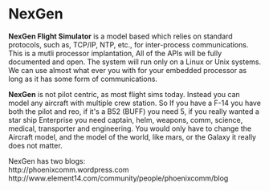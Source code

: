 NexGen
======

<p><b>NexGen Flight Simulator</b> is a model based which relies on standard protocols, such as, TCP/IP, NTP, etc., for inter-process communications. This is a mutli processor implantation, All of the APIs will be fully documented and open. The system will run only on a Linux or Unix systems. We can use almost what ever you with for your embedded processor as long as it has some form of communications.</p>
<p><b>NexGen</b> is not pilot centric, as most flight sims today. Instead you can model any aircraft with multiple crew station. So If you have a F-14 you have both the pilot and reo, if it's a B52 (BUFF) you need 5, if you really wanted a star ship Enterprise you need captain, helm, weapons, comm, science, medical, transporter and engineering. You would only have to change the Aircraft model, and the model of the world, like mars, or the Galaxy it really does not matter.</p>
<p> NexGen has two blogs:<br>
http://phoenixcomm.wordpress.com<br>
http://www.element14.com/community/people/phoenixcomm/blog
